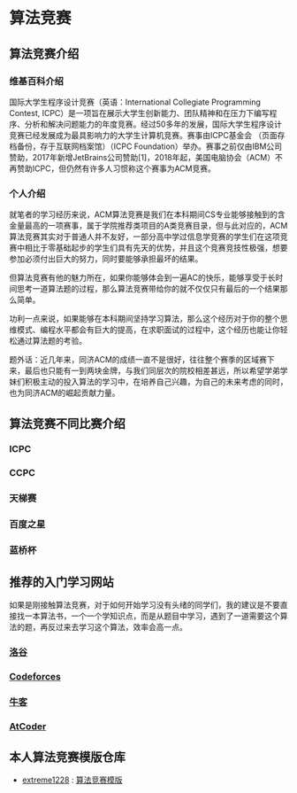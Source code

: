 # 算法竞赛
## 算法竞赛介绍
### 维基百科介绍
国际大学生程序设计竞赛（英语：International Collegiate Programming Contest, ICPC）是一项旨在展示大学生创新能力、团队精神和在压力下编写程序、分析和解决问题能力的年度竞赛。经过50多年的发展，国际大学生程序设计竞赛已经发展成为最具影响力的大学生计算机竞赛。赛事由ICPC基金会 （页面存档备份，存于互联网档案馆）（ICPC Foundation）举办。赛事之前仅由IBM公司赞助，2017年新增JetBrains公司赞助[1]，2018年起，美国电脑协会（ACM）不再赞助ICPC，但仍然有许多人习惯称这个赛事为ACM竞赛。

### 个人介绍
就笔者的学习经历来说，ACM算法竞赛是我们在本科期间CS专业能够接触到的含金量最高的一项赛事，属于学院推荐类项目的A类竞赛目录，但与此对应的，ACM算法竞赛其实对于普通人并不友好，一部分高中学过信息学竞赛的学生们在这项竞赛中相比于零基础起步的学生们具有先天的优势，并且这个竞赛竞技性极强，想要参加必须付出巨大的努力，同时要能够承担最坏的结果。

但算法竞赛有他的魅力所在，如果你能够体会到一遍AC的快乐，能够享受于长时间思考一道算法题的过程，那么算法竞赛带给你的就不仅仅只有最后的一个结果那么简单。

功利一点来说，如果能够在本科期间坚持学习算法，那么这个经历对于你的整个思维模式、编程水平都会有巨大的提高，在求职面试的过程中，这个经历也能让你轻松通过算法题的考验。

题外话：近几年来，同济ACM的成绩一直不是很好，往往整个赛季的区域赛下来，最后也只能有一到两块金牌，与我们同层次的院校相差甚远，所以希望学弟学妹们积极主动的投入算法的学习中，在培养自己兴趣，为自己的未来考虑的同时，也为同济ACM的崛起贡献力量。


## 算法竞赛不同比赛介绍
### ICPC

### CCPC

### 天梯赛

### 百度之星

### 蓝桥杯

## 推荐的入门学习网站
如果是刚接触算法竞赛，对于如何开始学习没有头绪的同学们，我的建议是不要直接找一本算法书，一个一个学知识点，而是从题目中学习，遇到了一道需要这个算法的题，再反过来去学习这个算法，效率会高一点。

### [洛谷](https://www.luogu.com.cn/)

### [Codeforces](https://codeforces.com/)

### [牛客](https://www.nowcoder.com/)

### [AtCoder](https://atcoder.jp/)

## 本人算法竞赛模版仓库

* [extreme1228](https://github.com/extreme1228) : [算法竞赛模版](https://github.com/extreme1228/ACM-template) 